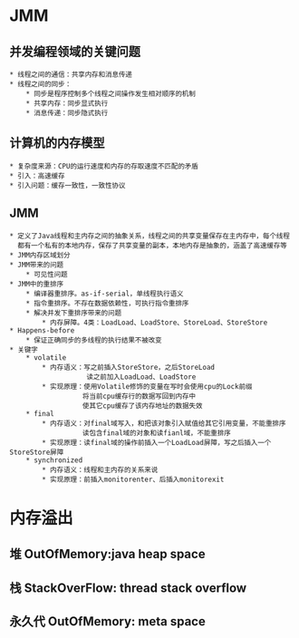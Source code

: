 # JMM
## 并发编程领域的关键问题
    * 线程之间的通信：共享内存和消息传递
    * 线程之间的同步：
        * 同步是程序控制多个线程之间操作发生相对顺序的机制
        * 共享内存：同步显式执行
        * 消息传递：同步隐式执行
## 计算机的内存模型
    * 复杂度来源：CPU的运行速度和内存的存取速度不匹配的矛盾
    * 引入：高速缓存
    * 引入问题：缓存一致性，一致性协议
## JMM
    * 定义了Java线程和主内存之间的抽象关系，线程之间的共享变量保存在主内存中，每个线程
      都有一个私有的本地内存，保存了共享变量的副本，本地内存是抽象的，涵盖了高速缓存等
    * JMM内存区域划分
    * JMM带来的问题
        * 可见性问题
    * JMM中的重排序
        * 编译器重排序。as-if-serial，单线程执行语义
        * 指令重排序。不存在数据依赖性，可执行指令重排序
        * 解决并发下重排序带来的问题
            * 内存屏障。4类：LoadLoad、LoadStore、StoreLoad、StoreStore
    * Happens-before
        * 保证正确同步的多线程的执行结果不被改变
    * 关键字
        * volatile
            * 内存语义：写之前插入StoreStore，之后StoreLoad
                       读之前加入LoadLoad、LoadStore
            * 实现原理：使用Volatile修饰的变量在写时会使用cpu的Lock前缀
                      将当前cpu缓存行的数据写回到内存中
                      使其它cpu缓存了该内存地址的数据失效
        * final 
            * 内存语义：对final域写入，和把该对象引入赋值给其它引用变量，不能重排序
                      读包含final域的对象和读fianl域，不能重排序
            * 实现原理：读final域的操作前插入一个LoadLoad屏障，写之后插入一个StoreStore屏障
        * synchronized
            * 内存语义：线程和主内存的关系来说
            * 实现原理：前插入monitorenter、后插入monitorexit
      

# 内存溢出
## 堆    OutOfMemory:java heap space
## 栈    StackOverFlow: thread stack overflow
## 永久代 OutOfMemory: meta space